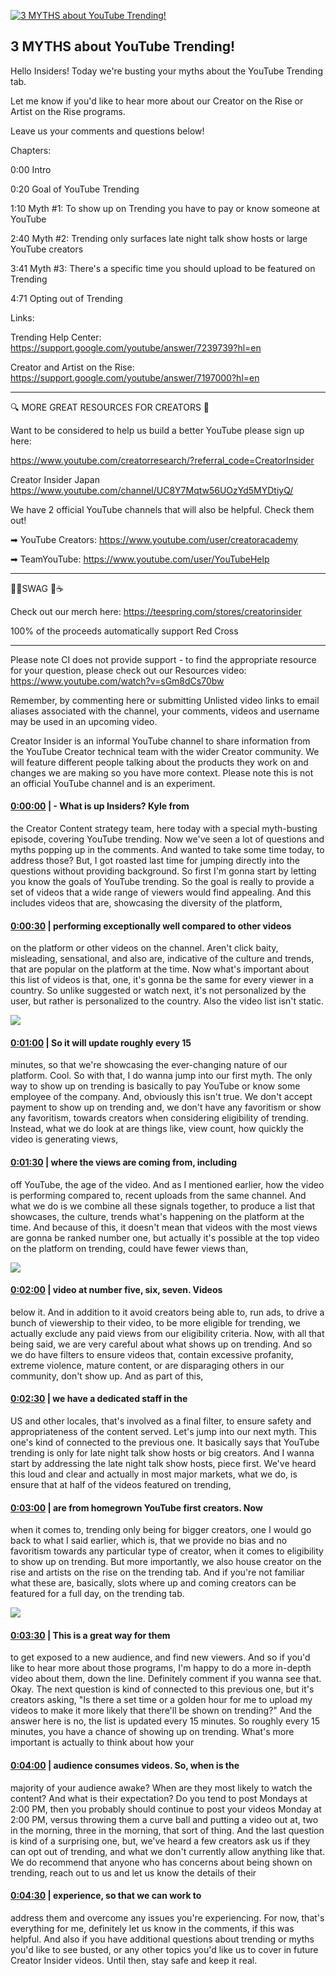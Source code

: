 [![3 MYTHS about YouTube Trending!](https://i.ytimg.com/vi/YLSWrxLOIz0/maxresdefault.jpg)](https://www.youtube.com/watch?v=YLSWrxLOIz0)

## 3 MYTHS about YouTube Trending!

Hello Insiders! Today we're busting your myths about the YouTube Trending tab.



Let me know if you'd like to hear more about our Creator on the Rise or Artist on the Rise programs.



Leave us your comments and questions below! 



Chapters:



0:00 Intro

0:20 Goal of YouTube Trending

1:10 Myth #1: To show up on Trending you have to pay or know someone at YouTube

2:40 Myth #2: Trending only surfaces late night talk show hosts or large YouTube creators

3:41 Myth #3: There's a specific time you should upload to be featured on Trending

4:71 Opting out of Trending



Links:

Trending Help Center: https://support.google.com/youtube/answer/7239739?hl=en

Creator and Artist on the Rise: https://support.google.com/youtube/answer/7197000?hl=en



-------------------------------------------



🔍 MORE GREAT RESOURCES FOR CREATORS 🔎



Want to be considered to help us build a better YouTube please sign up here: 

https://www.youtube.com/creatorresearch/?referral_code=CreatorInsider



Creator Insider Japan https://www.youtube.com/channel/UC8Y7Mqtw56UOzYd5MYDtiyQ/



We have 2 official YouTube channels that will also be helpful. Check them out! 



➡ YouTube Creators: https://www.youtube.com/user/creatoracademy



➡ TeamYouTube: https://www.youtube.com/user/YouTubeHelp



-------------------------------------------



👕👚SWAG 🎽☕



Check out our merch here: https://teespring.com/stores/creatorinsider



100% of the proceeds automatically support Red Cross



-------------------------------------------

Please note CI does not provide support - to find the appropriate resource for your question, please check out our Resources video: https://www.youtube.com/watch?v=sGm8dCs70bw



Remember, by commenting here or submitting Unlisted video links to email aliases associated with the channel, your comments, videos and username may be used in an upcoming video.



Creator Insider is an informal YouTube channel to share information from the YouTube Creator technical team with the wider Creator community. We will feature different people talking about the products they work on and changes we are making so you have more context. Please note this is not an official YouTube channel and is an experiment.



#### [0:00:00](https://www.youtube.com/watch?v=YLSWrxLOIz0&t=0) |  - What is up Insiders? Kyle from

the Creator Content strategy team, here today with a special myth-busting episode, covering YouTube trending. Now we've seen a lot of questions and myths popping up in the comments. And wanted to take some time today, to address those? But, I got roasted last time for jumping directly into the questions without providing background. So first I'm gonna start by letting you know the goals of YouTube trending. So the goal is really to provide a set of videos that a wide range of viewers would find appealing. And this includes videos that are, showcasing the diversity of the platform,  

#### [0:00:30](https://www.youtube.com/watch?v=YLSWrxLOIz0&t=30) |  performing exceptionally well compared to other videos

on the platform or other videos on the channel. Aren't click baity, misleading, sensational, and also are, indicative of the culture and trends, that are popular on the platform at the time. Now what's important about this list of videos is that, one, it's gonna be the same for every viewer in a country. So unlike suggested or watch next, it's not personalized by the user, but rather is personalized to the country. Also the video list isn't static.  

![](https://i.ytimg.com/vi/YLSWrxLOIz0/maxres1.jpg)



#### [0:01:00](https://www.youtube.com/watch?v=YLSWrxLOIz0&t=60) |  So it will update roughly every 15

minutes, so that we're showcasing the ever-changing nature of our platform. Cool. So with that, I do wanna jump into our first myth. The only way to show up on trending is basically to pay YouTube or know some employee of the company. And, obviously this isn't true. We don't accept payment to show up on trending and, we don't have any favoritism or show any favoritism, towards creators when considering eligibility of trending. Instead, what we do look at are things like, view count, how quickly the video is generating views,  

#### [0:01:30](https://www.youtube.com/watch?v=YLSWrxLOIz0&t=90) |  where the views are coming from, including

off YouTube, the age of the video. And as I mentioned earlier, how the video is performing compared to, recent uploads from the same channel. And what we do is we combine all these signals together, to produce a list that showcases, the culture, trends what's happening on the platform at the time. And because of this, it doesn't mean that videos with the most views are gonna be ranked number one, but actually it's possible at the top video on the platform on trending, could have fewer views than,  

![](https://i.ytimg.com/vi/YLSWrxLOIz0/maxres2.jpg)



#### [0:02:00](https://www.youtube.com/watch?v=YLSWrxLOIz0&t=120) |  video at number five, six, seven. Videos

below it. And in addition to it avoid creators being able to, run ads, to drive a bunch of viewership to their video, to be more eligible for trending, we actually exclude any paid views from our eligibility criteria. Now, with all that being said, we are very careful about what shows up on trending. And so we do have filters to ensure videos that, contain excessive profanity, extreme violence, mature content, or are disparaging others in our community, don't show up. And as part of this,  

#### [0:02:30](https://www.youtube.com/watch?v=YLSWrxLOIz0&t=150) |  we have a dedicated staff in the

US and other locales, that's involved as a final filter, to ensure safety and appropriateness of the content served. Let's jump into our next myth. This one's kind of connected to the previous one. It basically says that YouTube trending is only for late night talk show hosts or big creators. And I wanna start by addressing the late night talk show hosts, piece first. We've heard this loud and clear and actually in most major markets, what we do, is ensure that at half of the videos featured on trending,  

#### [0:03:00](https://www.youtube.com/watch?v=YLSWrxLOIz0&t=180) |  are from homegrown YouTube first creators. Now

when it comes to, trending only being for bigger creators, one I would go back to what I said earlier, which is, that we provide no bias and no favoritism towards any particular type of creator, when it comes to eligibility to show up on trending. But more importantly, we also house creator on the rise and artists on the rise on the trending tab. And if you're not familiar what these are, basically, slots where up and coming creators can be featured for a full day, on the trending tab.  

![](https://i.ytimg.com/vi/YLSWrxLOIz0/maxres3.jpg)



#### [0:03:30](https://www.youtube.com/watch?v=YLSWrxLOIz0&t=210) |  This is a great way for them

to get exposed to a new audience, and find new viewers. And so if you'd like to hear more about those programs, I'm happy to do a more in-depth video about them, down the line. Definitely comment if you wanna see that. Okay. The next question is kind of connected to this previous one, but it's creators asking, "Is there a set time or a golden hour for me to upload my videos to make it more likely that there'll be shown on trending?" And the answer here is no, the list is updated every 15 minutes. So roughly every 15 minutes, you have a chance of showing up on trending. What's more important is actually to think about how your  

#### [0:04:00](https://www.youtube.com/watch?v=YLSWrxLOIz0&t=240) |  audience consumes videos. So, when is the

majority of your audience awake? When are they most likely to watch the content? And what is their expectation? Do you tend to post Mondays at 2:00 PM, then you probably should continue to post your videos Monday at 2:00 PM, versus throwing them a curve ball and putting a video out at, two in the morning, three in the morning, that sort of thing. And the last question is kind of a surprising one, but, we've heard a few creators ask us if they can opt out of trending, and what we don't currently allow anything like that. We do recommend that anyone who has concerns about being shown on trending, reach out to us and let us know the details of their  

#### [0:04:30](https://www.youtube.com/watch?v=YLSWrxLOIz0&t=270) |  experience, so that we can work to

address them and overcome any issues you're experiencing. For now, that's everything for me, definitely let us know in the comments, if this was helpful. And also if you have additional questions about trending or myths you'd like to see busted, or any other topics you'd like us to cover in future Creator Insider videos. Until then, stay safe and keep it real.  